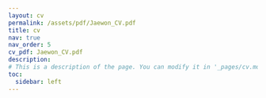 ```yaml
---
layout: cv
permalink: /assets/pdf/Jaewon_CV.pdf
title: cv
nav: true
nav_order: 5
cv_pdf: Jaewon_CV.pdf
description:
# This is a description of the page. You can modify it in '_pages/cv.md'. You can also change or remove the top pdf download button.
toc:
  sidebar: left
---
```

